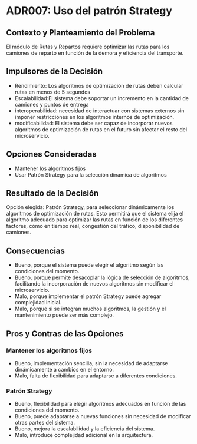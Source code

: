 # ADR007: Uso del patrón Strategy 

## Contexto y Planteamiento del Problema
El módulo de Rutas y Repartos requiere optimizar las rutas para los camiones de reparto en función de la demora y eficiencia del transporte.

## Impulsores de la Decisión
- Rendimiento: Los algoritmos de optimización de rutas deben calcular rutas en menos de 5 segundos 
- Escalabilidad:El sistema debe soportar un incremento en la cantidad de camiones y puntos de entrega 
- interoperabilidad: necesidad de interactuar con sistemas externos sin imponer restricciones en los algoritmos internos de optimización. 
- modificabilidad: El sistema debe ser capaz de incorporar nuevos algoritmos de optimización de rutas en el futuro sin afectar el resto del microservicio.

## Opciones Consideradas
* Mantener los algoritmos fijos
* Usar Patrón Strategy para la selección dinámica de algoritmos


## Resultado de la Decisión
Opción elegida: Patrón Strategy, para seleccionar dinámicamente los algoritmos de optimización de rutas. Esto permitirá que el sistema elija el algoritmo adecuado para optimizar las rutas en función de los diferentes factores, cómo en tiempo real, congestión del tráfico, disponibilidad de camiones.

## Consecuencias
- Bueno, porque el sistema puede elegir el algoritmo según las condiciones del momento.
- Bueno, porque permite desacoplar la lógica de selección de algoritmos, facilitando la incorporación de nuevos algoritmos sin modificar el microservicio.
- Malo, porque implementar el patrón Strategy puede agregar complejidad inicial.
- Malo, porque si se integran muchos algoritmos, la gestión y el mantenimiento puede ser más complejo.


## Pros y Contras de las Opciones
### Mantener los algoritmos fijos
- Bueno, implementación sencilla, sin la necesidad de adaptarse dinámicamente a cambios en el entorno. 
- Malo, falta de flexibilidad para adaptarse a diferentes condiciones.
### Patrón Strategy 
- Bueno, flexibilidad para elegir algoritmos adecuados en función de las condiciones del momento.
- Bueno, puede adaptarse a nuevas funciones sin necesidad de modificar otras partes del sistema.
- Bueno, mejora la escalabilidad y la eficiencia del sistema. 
- Malo, introduce complejidad adicional en la arquitectura.